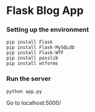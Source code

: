 # Flask Blog App

### Setting up the environment

```
pip install Flask
pip install Flask-MySQLdb
pip install Flask-WTF
pip install passlib
pip install wtforms
```

### Run the server

```
python app.py
```

Go to localhost:5000/

